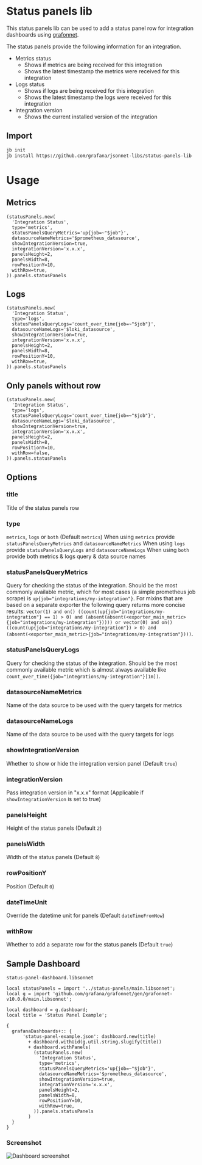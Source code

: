# Status panels lib

This status panels lib can be used to add a status panel row for integration dashboards using [grafonnet](https://github.com/grafana/grafonnet).

The status panels provide the following information for an integration.

- Metrics status
  - Shows if metrics are being received for this integration
  - Shows the latest timestamp the metrics were received for this integration
- Logs status
  - Shows if logs are being received for this integration
  - Shows the latest timestamp the logs were received for this integration
- Integration version
  - Shows the current installed version of the integration

## Import

```sh
jb init
jb install https://github.com/grafana/jsonnet-libs/status-panels-lib
```

# Usage

## Metrics

```
(statusPanels.new(
  'Integration Status',
  type='metrics',
  statusPanelsQueryMetrics='up{job=~"$job"}',
  datasourceNameMetrics='$prometheus_datasource',
  showIntegrationVersion=true,
  integrationVersion='x.x.x',
  panelsHeight=2,
  panelsWidth=8,
  rowPositionY=10,
  withRow=true,
)).panels.statusPanels
```

## Logs

```
(statusPanels.new(
  'Integration Status',
  type='logs',
  statusPanelsQueryLogs='count_over_time{job=~"$job"}',
  datasourceNameLogs='$loki_datasource',
  showIntegrationVersion=true,
  integrationVersion='x.x.x',
  panelsHeight=2,
  panelsWidth=8,
  rowPositionY=10,
  withRow=true,
)).panels.statusPanels
```

## Only panels without row

```
(statusPanels.new(
  'Integration Status',
  type='logs',
  statusPanelsQueryLogs='count_over_time{job=~"$job"}',
  datasourceNameLogs='$loki_datasource',
  showIntegrationVersion=true,
  integrationVersion='x.x.x',
  panelsHeight=2,
  panelsWidth=8,
  rowPositionY=10,
  withRow=false,
)).panels.statusPanels
```

## Options

### title

Title of the status panels row

### type

`metrics`, `logs` or `both` (Default `metrics`)
When using `metrics` provide `statusPanelsQueryMetrics` and `datasourceNameMetrics`
When using `logs` provide `statusPanelsQueryLogs` and `datasourceNameLogs`
When using `both` provide both metrics & logs query & data source names

### statusPanelsQueryMetrics

Query for checking the status of the integration. Should be the most commonly available metric, which for most cases (a simple prometheus job scrape) is `up{job="integrations/my-integration"}`. For mixins that are based on a separate exporter the following query returns more concise results: `vector(1) and on() ((count(up{job="integrations/my-integration"} == 1) > 0) and (absent(absent(<exporter_main_metric>{job="integrations/my-integration"})))) or vector(0) and on() ((count(up{job="integrations/my-integration"}) > 0) and (absent(<exporter_main_metric>{job="integrations/my-integration"})))`.

### statusPanelsQueryLogs

Query for checking the status of the integration. Should be the most commonly available metric which is almost always available like `count_over_time({job="integrations/my-integration"}[1m])`.

### datasourceNameMetrics

Name of the data source to be used with the query targets for metrics

### datasourceNameLogs

Name of the data source to be used with the query targets for logs

### showIntegrationVersion

Whether to show or hide the integration version panel (Default `true`)

### integrationVersion

Pass integration version in "x.x.x" format (Applicable if `showIntegrationVersion` is set to true)

### panelsHeight

Height of the status panels (Default `2`)

### panelsWidth

Width of the status panels (Default `8`)

### rowPositionY

Position (Default `0`)

### dateTimeUnit

Override the datetime unit for panels (Default `dateTimeFromNow`)

### withRow

Whether to add a separate row for the status panels (Default `true`)

## Sample Dashboard

`status-panel-dashboard.libsonnet`

```
local statusPanels = import '../status-panels/main.libsonnet';
local g = import 'github.com/grafana/grafonnet/gen/grafonnet-v10.0.0/main.libsonnet';

local dashboard = g.dashboard;
local title = 'Status Panel Example';

{
  grafanaDashboards+:: {
      'status-panel-example.json': dashboard.new(title)
        + dashboard.withUid(g.util.string.slugify(title))
        + dashboard.withPanels(
          (statusPanels.new(
            'Integration Status',
            type='metrics',
            statusPanelsQueryMetrics='up{job=~"$job"}',
            datasourceNameMetrics='$prometheus_datasource',
            showIntegrationVersion=true,
            integrationVersion='x.x.x',
            panelsHeight=2,
            panelsWidth=8,
            rowPositionY=10,
            withRow=true,
          )).panels.statusPanels
        )
  }
}

```

### Screenshot

![Dashboard screenshot](https://github.com/grafana/jsonnet-libs/assets/17196882/a9eee5ab-b2a8-4ed5-b473-7e1fc27c8ec0)

